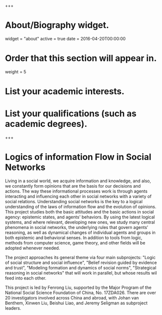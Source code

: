 +++
# About/Biography widget.
widget = "about"
active = true
date = 2016-04-20T00:00:00

# Order that this section will appear in.
weight = 5

# List your academic interests.


# List your qualifications (such as academic degrees).

 
+++

# Logics of information Flow in Social Networks


Living in a social world, we acquire information and knowledge, and also, we constantly form opinions that are the basis for our decisions and actions. The way these informational processes work is through agents interacting and influencing each other in social networks with a variety of social relations. Understanding social networks is the key to a logical understanding of the laws of information flow and the evolution of opinions. This project studies both the basic attitudes and the basic actions in social agency: epistemic states, and agents' behaviors. By using the latest logical systems, and where relevant, developing new ones, we study many central phenomena in social networks, the underlying rules that govern agents’ reasoning, as well as dynamical changes of individual agents and groups in both epistemic and behavioral senses. In addition to tools from logic, methods from computer 
science, game theory, and other fields will be adopted whenever needed.

The project approaches its general theme via four main subprojects: "Logic of social structure and social influence", "Belief revision guided by evidence and trust", "Modeling formation and dynamics of social norms", "Strategical reasoning in social networks" that will work in parallel, but whose results wil feed into each other.

This project is led by Fenrong Liu, supported by the Major Program of the National Social Science Foundation of China, No. 17ZDA026. There are over 20 investigators involved across China and abroad, with Johan van Benthem, Xinwen Liu, Beishui Liao, and Jeremy Seligman as subproject leaders.
